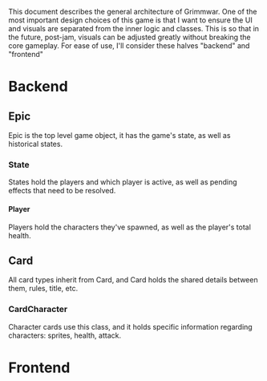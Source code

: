 This document describes the general architecture of Grimmwar. One of the most important design choices of this game is that I want to ensure the UI and visuals are separated from the inner logic and classes. This is so that in the future, post-jam, visuals can be adjusted greatly without breaking the core gameplay.
For ease of use, I'll consider these halves "backend" and "frontend"
# Backend
## Epic
Epic is the top level game object, it has the game's state, as well as historical states.
### State
States hold the players and which player is active, as well as pending effects that need to be resolved.
#### Player
Players hold the characters they've spawned, as well as the player's total health.
## Card
All card types inherit from Card, and Card holds the shared details between them, rules, title, etc.
### CardCharacter
Character cards use this class, and it holds specific information regarding characters: sprites, health, attack.
# Frontend
